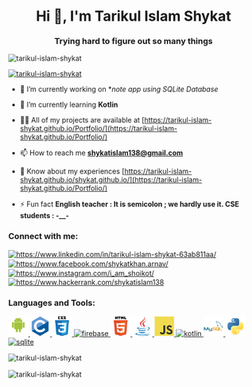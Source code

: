 <h1 align="center">Hi 👋, I'm Tarikul Islam Shykat</h1>
<h3 align="center">Trying hard to figure out so many things</h3>

<p align="left"> <img src="https://komarev.com/ghpvc/?username=tarikul-islam-shykat&label=Profile%20views&color=5ce600&style=flat-square" alt="tarikul-islam-shykat" /> </p>

<p align="left"> <a href="https://github.com/ryo-ma/github-profile-trophy"><img src="https://github-profile-trophy.vercel.app/?username=tarikul-islam-shykat" alt="tarikul-islam-shykat" /></a> </p>

- 🔭 I’m currently working on **note app using SQLite Database*

- 🌱 I’m currently learning **Kotlin**

- 👨‍💻 All of my projects are available at [https://tarikul-islam-shykat.github.io/Portfolio/](https://tarikul-islam-shykat.github.io/Portfolio/)

- 📫 How to reach me **shykatislam138@gmail.com**

- 📄 Know about my experiences [https://tarikul-islam-shykat.github.io/shykat.github.io/](https://tarikul-islam-shykat.github.io/Portfolio/)

- ⚡ Fun fact **English teacher : It is semicolon ; we hardly use it. CSE students : -__-**

<h3 align="left">Connect with me:</h3>
<p align="left">
<a href="https://linkedin.com/in/https://www.linkedin.com/in/tarikul-islam-shykat-63ab811aa/" target="blank"><img align="center" src="https://raw.githubusercontent.com/rahuldkjain/github-profile-readme-generator/master/src/images/icons/Social/linked-in-alt.svg" alt="https://www.linkedin.com/in/tarikul-islam-shykat-63ab811aa/" height="30" width="40" /></a>
<a href="https://fb.com/https://www.facebook.com/shykatkhan.arnav/" target="blank"><img align="center" src="https://raw.githubusercontent.com/rahuldkjain/github-profile-readme-generator/master/src/images/icons/Social/facebook.svg" alt="https://www.facebook.com/shykatkhan.arnav/" height="30" width="40" /></a>
<a href="https://instagram.com/https://www.instagram.com/i_am_shoikot/" target="blank"><img align="center" src="https://raw.githubusercontent.com/rahuldkjain/github-profile-readme-generator/master/src/images/icons/Social/instagram.svg" alt="https://www.instagram.com/i_am_shoikot/" height="30" width="40" /></a>
<a href="https://www.hackerrank.com/https://www.hackerrank.com/shykatislam138" target="blank"><img align="center" src="https://raw.githubusercontent.com/rahuldkjain/github-profile-readme-generator/master/src/images/icons/Social/hackerrank.svg" alt="https://www.hackerrank.com/shykatislam138" height="30" width="40" /></a>
</p>

<h3 align="left">Languages and Tools:</h3>
<p align="left"> <a href="https://developer.android.com" target="_blank"> <img src="https://raw.githubusercontent.com/devicons/devicon/master/icons/android/android-original-wordmark.svg" alt="android" width="40" height="40"/> </a> <a href="https://www.cprogramming.com/" target="_blank"> <img src="https://raw.githubusercontent.com/devicons/devicon/master/icons/c/c-original.svg" alt="c" width="40" height="40"/> </a> <a href="https://www.w3schools.com/css/" target="_blank"> <img src="https://raw.githubusercontent.com/devicons/devicon/master/icons/css3/css3-original-wordmark.svg" alt="css3" width="40" height="40"/> </a> <a href="https://firebase.google.com/" target="_blank"> <img src="https://www.vectorlogo.zone/logos/firebase/firebase-icon.svg" alt="firebase" width="40" height="40"/> </a> <a href="https://www.w3.org/html/" target="_blank"> <img src="https://raw.githubusercontent.com/devicons/devicon/master/icons/html5/html5-original-wordmark.svg" alt="html5" width="40" height="40"/> </a> <a href="https://www.java.com" target="_blank"> <img src="https://raw.githubusercontent.com/devicons/devicon/master/icons/java/java-original.svg" alt="java" width="40" height="40"/> </a> <a href="https://developer.mozilla.org/en-US/docs/Web/JavaScript" target="_blank"> <img src="https://raw.githubusercontent.com/devicons/devicon/master/icons/javascript/javascript-original.svg" alt="javascript" width="40" height="40"/> </a> <a href="https://kotlinlang.org" target="_blank"> <img src="https://www.vectorlogo.zone/logos/kotlinlang/kotlinlang-icon.svg" alt="kotlin" width="40" height="40"/> </a> <a href="https://www.mysql.com/" target="_blank"> <img src="https://raw.githubusercontent.com/devicons/devicon/master/icons/mysql/mysql-original-wordmark.svg" alt="mysql" width="40" height="40"/> </a> <a href="https://www.python.org" target="_blank"> <img src="https://raw.githubusercontent.com/devicons/devicon/master/icons/python/python-original.svg" alt="python" width="40" height="40"/> </a> <a href="https://www.sqlite.org/" target="_blank"> <img src="https://www.vectorlogo.zone/logos/sqlite/sqlite-icon.svg" alt="sqlite" width="40" height="40"/> </a> </p>

<p><img align="center" src="https://github-readme-stats.vercel.app/api/top-langs?username=tarikul-islam-shykat&show_icons=true&locale=en&layout=compact" alt="tarikul-islam-shykat" /></p>

<p><img align="center" src="https://github-readme-streak-stats.herokuapp.com/?user=tarikul-islam-shykat&" alt="tarikul-islam-shykat" /></p>

